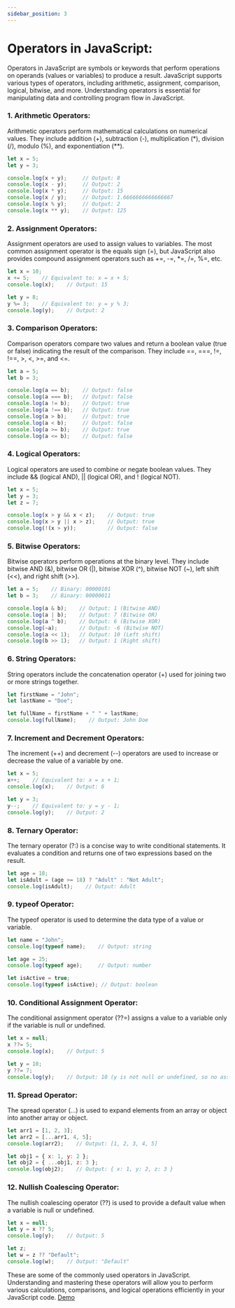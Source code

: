 ```yaml
---
sidebar_position: 3
---
```


# Operators in JavaScript:

Operators in JavaScript are symbols or keywords that perform operations on operands (values or variables) to produce a result. JavaScript supports various types of operators, including arithmetic, assignment, comparison, logical, bitwise, and more. Understanding operators is essential for manipulating data and controlling program flow in JavaScript.

### 1. Arithmetic Operators:
Arithmetic operators perform mathematical calculations on numerical values. They include addition (+), subtraction (-), multiplication (*), division (/), modulo (%), and exponentiation (**).

```javascript title="script.js"
let x = 5;
let y = 3;

console.log(x + y);     // Output: 8
console.log(x - y);     // Output: 2
console.log(x * y);     // Output: 15
console.log(x / y);     // Output: 1.6666666666666667
console.log(x % y);     // Output: 2
console.log(x ** y);    // Output: 125
```

### 2. Assignment Operators:
Assignment operators are used to assign values to variables. The most common assignment operator is the equals sign (=), but JavaScript also provides compound assignment operators such as +=, -=, *=, /=, %=, etc.

```javascript title="script.js"
let x = 10;
x += 5;    // Equivalent to: x = x + 5;
console.log(x);    // Output: 15

let y = 8;
y %= 3;    // Equivalent to: y = y % 3;
console.log(y);    // Output: 2
```

### 3. Comparison Operators:
Comparison operators compare two values and return a boolean value (true or false) indicating the result of the comparison. They include ==, ===, !=, !==, >, <, >=, and <=.

```javascript title="script.js"
let a = 5;
let b = 3;

console.log(a == b);    // Output: false
console.log(a === b);   // Output: false
console.log(a != b);    // Output: true
console.log(a !== b);   // Output: true
console.log(a > b);     // Output: true
console.log(a < b);     // Output: false
console.log(a >= b);    // Output: true
console.log(a <= b);    // Output: false
```

### 4. Logical Operators:
Logical operators are used to combine or negate boolean values. They include && (logical AND), || (logical OR), and ! (logical NOT).

```javascript title="script.js"
let x = 5;
let y = 3;
let z = 7;

console.log(x > y && x < z);    // Output: true
console.log(x > y || x > z);    // Output: true
console.log(!(x > y));          // Output: false
```

### 5. Bitwise Operators:
Bitwise operators perform operations at the binary level. They include bitwise AND (&), bitwise OR (|), bitwise XOR (^), bitwise NOT (~), left shift (<<), and right shift (>>).

```javascript title="script.js"
let a = 5;    // Binary: 00000101
let b = 3;    // Binary: 00000011

console.log(a & b);    // Output: 1 (Bitwise AND)
console.log(a | b);    // Output: 7 (Bitwise OR)
console.log(a ^ b);    // Output: 6 (Bitwise XOR)
console.log(~a);       // Output: -6 (Bitwise NOT)
console.log(a << 1);   // Output: 10 (Left shift)
console.log(b >> 1);   // Output: 1 (Right shift)
```

### 6. String Operators:
String operators include the concatenation operator (+) used for joining two or more strings together.

```javascript title="script.js"
let firstName = "John";
let lastName = "Doe";

let fullName = firstName + " " + lastName;
console.log(fullName);    // Output: John Doe
```

### 7. Increment and Decrement Operators:
The increment (++) and decrement (--) operators are used to increase or decrease the value of a variable by one.

```javascript title="script.js"
let x = 5;
x++;    // Equivalent to: x = x + 1;
console.log(x);    // Output: 6

let y = 3;
y--;    // Equivalent to: y = y - 1;
console.log(y);    // Output: 2
```

### 8. Ternary Operator:
The ternary operator (?:) is a concise way to write conditional statements. It evaluates a condition and returns one of two expressions based on the result.

```javascript title="script.js"
let age = 18;
let isAdult = (age >= 18) ? "Adult" : "Not Adult";
console.log(isAdult);    // Output: Adult
```

### 9. typeof Operator:
The typeof operator is used to determine the data type of a value or variable.

```javascript title="script.js"
let name = "John";
console.log(typeof name);    // Output: string

let age = 25;
console.log(typeof age);     // Output: number

let isActive = true;
console.log(typeof isActive); // Output: boolean
```

### 10. Conditional Assignment Operator:
The conditional assignment operator (??=) assigns a value to a variable only if the variable is null or undefined.

```javascript title="script.js"
let x = null;
x ??= 5;
console.log(x);    // Output: 5

let y = 10;
y ??= 7;
console.log(y);    // Output: 10 (y is not null or undefined, so no assignment occurs)
```

### 11. Spread Operator:
The spread operator (...) is used to expand elements from an array or object into another array or object.

```javascript title="script.js"
let arr1 = [1, 2, 3];
let arr2 = [...arr1, 4, 5];
console.log(arr2);    // Output: [1, 2, 3, 4, 5]

let obj1 = { x: 1, y: 2 };
let obj2 = { ...obj1, z: 3 };
console.log(obj2);    // Output: { x: 1, y: 2, z: 3 }
```

### 12. Nullish Coalescing Operator:
The nullish coalescing operator (??) is used to provide a default value when a variable is null or undefined.

```javascript title="script.js"
let x = null;
let y = x ?? 5;
console.log(y);    // Output: 5

let z;
let w = z ?? "Default";
console.log(w);    // Output: "Default"
```

These are some of the commonly used operators in JavaScript. Understanding and mastering these operators will allow you to perform various calculations, comparisons, and logical operations efficiently in your JavaScript code. [Demo](https://codepen.io/ajay-dhangar/pen/PoyyVgb)